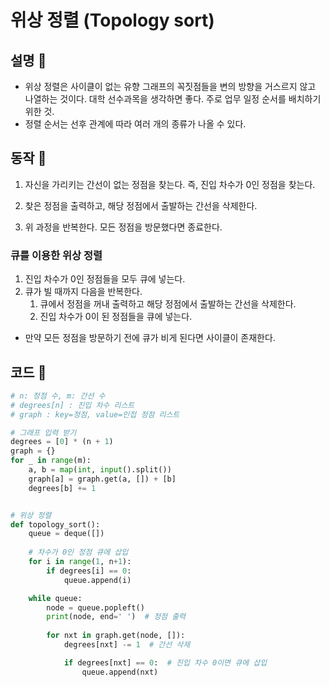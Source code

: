 # 위상 정렬 (Topology sort)

## 설명 :bread:

- 위상 정렬은 사이클이 없는 유향 그래프의 꼭짓점들을 변의 방향을 거스르지 않고 나열하는 것이다. 대학 선수과목을 생각하면 좋다. 주로 업무 일정 순서를 배치하기 위한 것.
- 정렬 순서는 선후 관계에 따라 여러 개의 종류가 나올 수 있다.



## 동작 :cookie:

1. 자신을 가리키는 간선이 없는 정점을 찾는다. 즉, 진입 차수가 0인 정점을 찾는다.

2. 찾은 정점을 출력하고, 해당 정점에서 출발하는 간선을 삭제한다.

3. 위 과정을 반복한다. 모든 정점을 방문했다면 종료한다.



### 큐를 이용한 위상 정렬

1. 진입 차수가 0인 정점들을 모두 큐에 넣는다.
2. 큐가 빌 때까지 다음을 반복한다.
   1. 큐에서 정점을 꺼내 출력하고 해당 정점에서 출발하는 간선을 삭제한다.
   2. 진입 차수가 0이 된 정점들을 큐에 넣는다.

- 만약 모든 정점을 방문하기 전에 큐가 비게 된다면 사이클이 존재한다.



## 코드 :cake:

```python
# n: 정점 수, m: 간선 수
# degrees[n] : 진입 차수 리스트
# graph : key=정점, value=인접 정점 리스트

# 그래프 입력 받기
degrees = [0] * (n + 1)
graph = {}
for _ in range(m):
    a, b = map(int, input().split())
    graph[a] = graph.get(a, []) + [b]
    degrees[b] += 1


# 위상 정렬
def topology_sort():
    queue = deque([])
    
    # 차수가 0인 정점 큐에 삽입
    for i in range(1, n+1):
        if degrees[i] == 0:
            queue.append(i)

    while queue:
        node = queue.popleft()
        print(node, end=' ')  # 정점 출력
		
        for nxt in graph.get(node, []):
            degrees[nxt] -= 1  # 간선 삭제

            if degrees[nxt] == 0:  # 진입 차수 0이면 큐에 삽입
                queue.append(nxt)
```